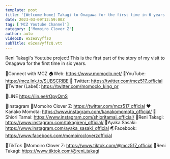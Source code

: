 ```yaml
---
template: post
title: '[Welcome home] Takagi to Onagawa for the first time in 6 years Part 1'
date: 2023-03-09T12:59:00Z
tag: ['MCZ Youtube Channel']
category: ['Momoiro Clover Z']
author: auto 
videoID: eSzeaVyffzQ
subTitle: eSzeaVyffzQ.vtt
---
```

Reni Takagi's Youtube project!
This is the first part of the story of my visit to Onagawa for the first time in six years.

🍑Connect with MCZ
🏠Web: https://www.momoclo.net/
👀YouTube: https://mcz.lnk.to/SUBSCRIBE
📱 Twitter: https://twitter.com/mcz517_official
📱Twitter (Label): https://twitter.com/momoclo_king_pr

💬LINE
https://lin.ee/rOpyQmS

📸Instagram
🍑Momoiro Clover Z: https://twitter.com/mcz517_official
❤️Kanako Momota: https://www.instagram.com/kanakomomota_official/
💛Shiori Tamai: https://www.instagram.com/shioritamai_official/
💜Reni Takagi: https://www.instagram.com/takagireni_official/
💖Ayaka Sasaki: https://www.instagram.com/ayaka_sasaki_official
🌏Facebook: https://www.facebook.com/momoirocloverzofficial

💃TikTok
🍑Momoiro Clover Z: https://www.tiktok.com/@mcz517_official
💜Reni Takagi: https://www.tiktok.com/@reni_takagi